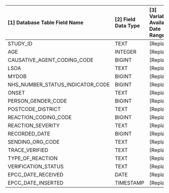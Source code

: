 |[1] Database Table Field Name    |[2] Field Data Type |[3] Variable Availability Date Range |[4] Field Length or Format |[5] Range of Values |[6] Constraints |[7] Representation of Missing Data |[8] Field Description |[9] Field_Group |[10] Notes |
|:--------------------------------|:-------------------|:------------------------------------|:--------------------------|:-------------------|:---------------|:----------------------------------|:---------------------|:---------------|:----------|
|STUDY_ID                         |TEXT                |[Replace]                            |[Replace]                  |[Replace]           |[Replace]       |[Replace]                          |[Replace]             |[Replace]       |[Replace]  |
|AGE                              |INTEGER             |[Replace]                            |[Replace]                  |[Replace]           |[Replace]       |[Replace]                          |[Replace]             |[Replace]       |[Replace]  |
|CAUSATIVE_AGENT_CODING_CODE      |BIGINT              |[Replace]                            |[Replace]                  |[Replace]           |[Replace]       |[Replace]                          |[Replace]             |[Replace]       |[Replace]  |
|LSOA                             |TEXT                |[Replace]                            |[Replace]                  |[Replace]           |[Replace]       |[Replace]                          |[Replace]             |[Replace]       |[Replace]  |
|MYDOB                            |BIGINT              |[Replace]                            |[Replace]                  |[Replace]           |[Replace]       |[Replace]                          |[Replace]             |[Replace]       |[Replace]  |
|NHS_NUMBER_STATUS_INDICATOR_CODE |BIGINT              |[Replace]                            |[Replace]                  |[Replace]           |[Replace]       |[Replace]                          |[Replace]             |[Replace]       |[Replace]  |
|ONSET                            |TEXT                |[Replace]                            |[Replace]                  |[Replace]           |[Replace]       |[Replace]                          |[Replace]             |[Replace]       |[Replace]  |
|PERSON_GENDER_CODE               |BIGINT              |[Replace]                            |[Replace]                  |[Replace]           |[Replace]       |[Replace]                          |[Replace]             |[Replace]       |[Replace]  |
|POSTCODE_DISTRICT                |TEXT                |[Replace]                            |[Replace]                  |[Replace]           |[Replace]       |[Replace]                          |[Replace]             |[Replace]       |[Replace]  |
|REACTION_CODING_CODE             |BIGINT              |[Replace]                            |[Replace]                  |[Replace]           |[Replace]       |[Replace]                          |[Replace]             |[Replace]       |[Replace]  |
|REACTION_SEVERITY                |TEXT                |[Replace]                            |[Replace]                  |[Replace]           |[Replace]       |[Replace]                          |[Replace]             |[Replace]       |[Replace]  |
|RECORDED_DATE                    |BIGINT              |[Replace]                            |[Replace]                  |[Replace]           |[Replace]       |[Replace]                          |[Replace]             |[Replace]       |[Replace]  |
|SENDING_ORG_CODE                 |TEXT                |[Replace]                            |[Replace]                  |[Replace]           |[Replace]       |[Replace]                          |[Replace]             |[Replace]       |[Replace]  |
|TRACE_VERIFIED                   |TEXT                |[Replace]                            |[Replace]                  |[Replace]           |[Replace]       |[Replace]                          |[Replace]             |[Replace]       |[Replace]  |
|TYPE_OF_REACTION                 |TEXT                |[Replace]                            |[Replace]                  |[Replace]           |[Replace]       |[Replace]                          |[Replace]             |[Replace]       |[Replace]  |
|VERIFICATION_STATUS              |TEXT                |[Replace]                            |[Replace]                  |[Replace]           |[Replace]       |[Replace]                          |[Replace]             |[Replace]       |[Replace]  |
|EPCC_DATE_RECEIVED               |DATE                |[Replace]                            |[Replace]                  |[Replace]           |[Replace]       |[Replace]                          |[Replace]             |[Replace]       |[Replace]  |
|EPCC_DATE_INSERTED               |TIMESTAMP           |[Replace]                            |[Replace]                  |[Replace]           |[Replace]       |[Replace]                          |[Replace]             |[Replace]       |[Replace]  |
